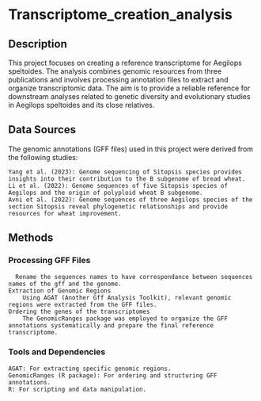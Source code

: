 # Transcriptome_creation_analysis

## Description

This project focuses on creating a reference transcriptome for Aegilops speltoides. The analysis combines genomic resources from three publications and involves processing annotation files to extract and organize transcriptomic data. The aim is to provide a reliable reference for downstream analyses related to genetic diversity and evolutionary studies in Aegilops speltoides and its close relatives.

## Data Sources

The genomic annotations (GFF files) used in this project were derived from the following studies:

    Yang et al. (2023): Genome sequencing of Sitopsis species provides insights into their contribution to the B subgenome of bread wheat.
    Li et al. (2022): Genome sequences of five Sitopsis species of Aegilops and the origin of polyploid wheat B subgenome.
    Avni et al. (2022): Genome sequences of three Aegilops species of the section Sitopsis reveal phylogenetic relationships and provide resources for wheat improvement.

## Methods

  ### Processing GFF Files
      Rename the sequences names to have correspondance between sequences names of the gff and the genome.
    Extraction of Genomic Regions
        Using AGAT (Another Gff Analysis Toolkit), relevant genomic regions were extracted from the GFF files.
    Ordering the genes of the transcriptomes
        The GenomicRanges package was employed to organize the GFF annotations systematically and prepare the final reference transcriptome.

### Tools and Dependencies

    AGAT: For extracting specific genomic regions.
    GenomicRanges (R package): For ordering and structuring GFF annotations.
    R: For scripting and data manipulation.
